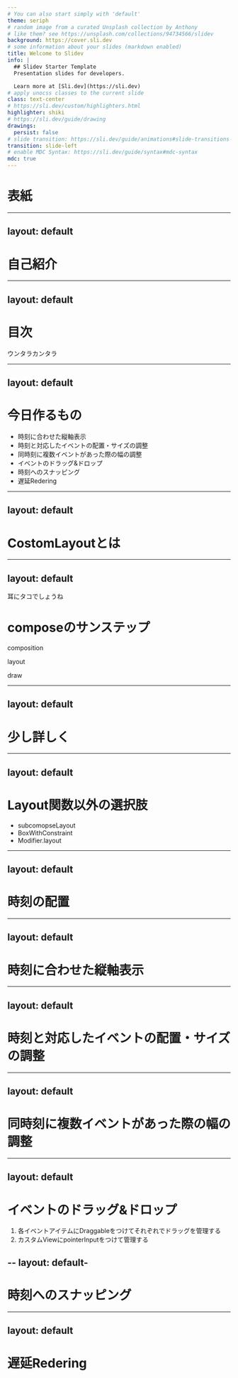 ```yaml
---
# You can also start simply with 'default'
theme: seriph
# random image from a curated Unsplash collection by Anthony
# like them? see https://unsplash.com/collections/94734566/slidev
background: https://cover.sli.dev
# some information about your slides (markdown enabled)
title: Welcome to Slidev
info: |
  ## Slidev Starter Template
  Presentation slides for developers.

  Learn more at [Sli.dev](https://sli.dev)
# apply unocss classes to the current slide
class: text-center
# https://sli.dev/custom/highlighters.html
highlighter: shiki
# https://sli.dev/guide/drawing
drawings:
  persist: false
# slide transition: https://sli.dev/guide/animations#slide-transitions
transition: slide-left
# enable MDC Syntax: https://sli.dev/guide/syntax#mdc-syntax
mdc: true
---
```


# 表紙

<!--
始めたいと思います、よろしくお願いします。
-->

---
layout: default
---

# 自己紹介


<!--
ウンタラカンタラ
-->

---
layout: default
---

# 目次

ウンタラカンタラ

---
layout: default
---

# 今日作るもの

- 時刻に合わせた縦軸表示  
- 時刻と対応したイベントの配置・サイズの調整  
- 同時刻に複数イベントがあった際の幅の調整  
- イベントのドラッグ&ドロップ
- 時刻へのスナッピング  
- 遅延Redering

<!--
では初めて行きましょう。
今日は、使って知るCustomLayoutということで、何も知らない状態から、ちょっとしたCustomLayoutを作ルことで、理解を深めていきます。

何を作るかというと、こちらです。
カレンダーアプリとかでよくWeeklyとかで表示されるうちの一日分を作っていきます。
このSession内ではDailySchedulerと呼ぶことにします。

具体的には
- 時刻に合わせた縦軸表示  
- 時刻と対応したイベントの配置・サイズの調整  
- 同時刻に複数イベントがあった際の幅の調整  
- イベントのドラッグ&ドロップ
- 時刻へのスナッピング  
- 遅延Redering  
-->

---
layout: default
---

# CostomLayoutとは



<!--
ちょっと最初に謝らなければいけないんですが、ComposeにCustomLayoutという関数はありません。
なので今日の話は、厳密にはCostomLayoutを作成するためのLayout関数の話になります。
https://developer.android.com/develop/ui/compose/layouts/custom


じゃあこのLayout関数がどういうものなのかを知るために、まず毎度お馴染みのcoposeの3Stepを確認する必要があります。
-->

---
layout: default
---
耳にタコでしょうね
# composeのサンステップ

composition

layout

draw


<!--
があります

compositionはインスタンスを作る

Columnとかで例に出す

layout、
子要素のサイズを測定して配置して自分のサイズを確定する

Columnでは自動でやってくれる
offsetの例

draw 描画
drawabackgroundの例


Layout関数はこのLayout部分を自分で実装するという話になります。
-->

---
layout: default
---

# 少し詳しく


<!--
例えばColmunもこの関数を使って作られています。
こんな感じで重ならないように順番に置きますよーとあります。

なので、半分重なるように置きたいんだ！
みたいな場合にこのLayout部分をいじることで、実現できます。
ずらすだけなので、offsetつければいけるかも、と思ったりするんですが、Colmunでやろうと思っても、compositionのタイミングではTextの高さがわからないので、できません。
なのでLayoutフェーズで高さを測定してから、位置を決めて配置する必要があります。


ちなみに、ここを半分重なる、ではなく10dp重ねたいんだ！とする場合はLayout使わず可能ですね。
-->

---
layout: default
---

# Layout関数以外の選択肢

- subcomopseLayout
- BoxWithConstraint
- Modifier.layout


<!--
などがあります。

これはそれぞれこう・こう・こうという感じになりますので、用途に合わせて選びましょう。

今回は複数の要素があって、カレンダーのイベントは必ず配置するんだけど長さと位置が変わるだけということでLayoutを利用します。

上からここまで5分
-->


---
layout: default
---

# 時刻の配置


<!--
まずは時刻を配置しながら、Layoutの基本を学んでいきます。

正直Layoutの使い方に関してはここだけで大体わかります。

さて、まずは要素と並びを確認します。

すごくシンプルで、時刻があって、その時刻が一定の間隔で並びます。

時刻があって、一時間分の間隔でまた時刻がある、それを時刻の分だけ繰り返します。

では、実際のコードを考えていきます。

まずはお馴染みのComposableでLayout、ここでは一応ユーザーの好きなlabelを渡せるようにしておきます。

そして、ラベルを時刻分だけ作成し、Layoutに渡します。
こうすることでこのComposeがLayoutにmeasurableとして入ってくるようになります。（表現として正しいかは微妙です）

widthやheightはpxなので注意する必要があります。

ではいよいよLayoutフェーズをゴニョゴニョしていきましょう。

ここでの登場人物はまずmeasurableとconstraints

mesurableがconstraintを使って要素のサイズを計ります。

// TODO
constraintっていうのは親の制約が入ってきます。（具体的な例を出す）

// TODOちゃんとした表現
mesurableが何かと言われるとちょっとわからんのですが、まあ対応するcomposeのサイズ測定するためのクラスですね多分。

// TODO深掘り
このようなコードで計り、その結果が今度はPlaceableに入ってきます。
Placeableからは測定した高さや幅が取れるので、これを使って今度は配置を決めていきます。

今回はよこは渡したラベルのテキストはば、縦は固定値で入れたいので、縦のminheit,maxheitに固定の高さを入れます。
この固定値は結構よく使うので、miniutHeightとしてdpで定義して、pxで持っておきます。

// TODO このような場合はテキストのサイズになり、fillMaxならマックスになる。親の制約を受ける。みたいな話を言いたい

最後にlayoutします。

offsetを指定できます左上が0,0なので下に動かしたければoffsetYを+に指定します。右に動かしたければoffsetXを+に指定します。

offsetは高さ* indexにになるので単純に足していきます。

はい、こんな感じで特に難しいことはなく、できましたね。これができれば基本は大体抑えられていると思うのでご安心ください。

2分
-->


---
layout: default
---

# 時刻に合わせた縦軸表示


<!--

// TODO 動画かページ見て確認
線を引くのには二つ考えられる方法があって、一つはラベルの背景としてかく、もう一つはdividerとして置くです。
どちらかというと多分背景として書く方がコストは安く済むと思うのですが、今回はdividerとしておいています。

そうしておくと、例えば点線にしたいとか、ピンクにしたいとか、そう言うユーザーのニーズに応えやすいので、それはそれで良いかなと思います

先ほど、時刻ラベルを渡したのと同様にdeviderも渡していきます。

//TODO調べる
ここでワンポイントなんですが、Layout関数にContentsとしてListのListを受け取るものとContentを受け取るものがあり、後者の場合は全てひらのリストで渡されますが、前者の場合はこんな感じでlistのリストで受け取れるので、渡すcompoeseが複数種類ある場合はこちらを使う方が都合がいいです。


では見てみましょう。
これはすごく簡単で、測定したあと、時効と同じ位置におけばokです。
1分
-->


---
layout: default
---

# 時刻と対応したイベントの配置・サイズの調整  



<!--
さて、いよいよイベントを置いていきます。

まずはイベントのデータ構造を考えていきます。

とりあえず表示に必要な最低限の情報としては
start
end
id
があれば置くことが可能です。
タイトルとか、詳細とかは見た目の問題なので、ユーザーが使いたければ定義して使えるようにと言うことで、とりあえずこれらをinterfaceとして定義します。　(TODO 冗長かもね)

イベントのリストから、ebentのcomposeを同じだけ作って渡します。

これでLayoutの中でサイズを時間の長さに合わせて、開始位置をlabelの位置と合わせればよいのですがここで一つ問題があります。
入ってきたmesurabeはeventの情報を持っていないと言うことです。

開始時刻と終了時刻を知りたいなあと思っても取ってくることができません。

そこで
- ParentDataModifier
を使います。

これを利用することで、任意のdataをparentに伝えることが可能です。

使い方は結構簡単で

こんな感じで定義して

modifierに追加します。

これで、このようにdataを取ってくることが可能です。

そうすれば、開始と終了が取れます。

では、まず高さを開始と終了時刻から計測します。

今回は高さを指定したいので、まずは単純に高さを計算します。
そしてmaxでもminでもこの高さですよ、と制限を変更して、測定します。

これでこうなります。

あとは一を自国にそろえます。

やりました。

1.5分
-->

---
layout: default
---

# 同時刻に複数イベントがあった際の幅の調整



<!--
さて、次はこういう状態ですね。

1,重なりのあるイベントをグルーピング
2,グループのかずに合わせて幅を調整
3,グループ内の位置に合わせてxOffsetを調整

1に関してはCustomLayoutあんまり関係ないんで軽くなんですが。

まずはGeminiに聞いてgroupingするコードを書いてもらいます

プロンプトはこんな感じで適当に聞いたんですが、普通に動くコードを出してくれました。これ多分自分じゃ描けなかったので本当に助かりましたね。
 
> List< CalendarEvent >があった時、 時間的に重なりがあるEventをグルーピングする処理をKotlinで書いて


いくつか試したり、テストしたりして、今回は一部間違っていたので修正して、重なりがあるeventごとにlistのlistにしてみました。

で、データに、自分が何人のグループの何番目のアイテムなのか、を追加で持たせます。
layoutのタイミングで幅と位置を知る必要があるためです。

これで準備完了です。

ちなみにこれはlayoutのラムダの中でやってもいいように見えますが、そうするとcompositionは走らないがlayoutが走るような場合、次にやるイベントをドラッグしている時とかですね、にも処理が走ってしまって無駄なので、今回のケースではcompositionの方でやっています。

ドラッグに合わせてここの表示も更新する場合はlayoutでやる必要があるかもしれません。

あとは特に特別なことはなくて、幅を制限して測定して、xをpositionに合わせて配置するだけで完成です。

1.5
-->

---
layout: default
---

#  イベントのドラッグ&ドロップ


1. 各イベントアイテムにDraggableをつけてそれぞれでドラッグを管理する
2. カスタムViewにpointerInputをつけて管理する


<!--
さて、つづいが結構悩ましそうなドラッグ＆ドロップの実装です。

この動きですね。

思いつく方針としては、二つありました

1. 各イベントアイテムにDraggableをつけてそれぞれでドラッグを管理する
2. カスタムViewにpointerInputをつけて管理する

今回は1を選択しました。
1の方が簡単そうだったからですね。
2だとドラッグの開始位置からどのイベントをドラッグするのかを計算する必要があってそれがなんとなくめんどくさそうだったためです。
ドラッグでもっと色々な動きを、入れ替えとかするのであれば2の方針も検討する必要がありそうです。

では具体的な実装を見てみましょう

事前準備として、ドラッグしたアイテムのY位置のオフセットを大元のcomposeに持たせます。
 
var draggingItemYOffset: Float by remember {  
    mutableFloatStateOf(0f)  
}

そして、各イベントにはドラッグ状態を表すisDraggingを持たせます。

offsetを各イベントに持たせず大元に持たせるのは、ここの値はdrag中に頻繁に書き換えるため、リストの中のアイテムのパラメータとして持たせると更新に多少コストがかかりそうだと思ったからです。おそらくよほどアイテムの量が多くなければ中に持たせても特に問題はないとは思います。
逆にdragg中のイベントがどれかという情報を大元にもたせなかったのは、drag中はイベントの色を変えるなど、各イベントcomponentで見た目を変更する際に参照したかったからです。
// TODO isDragも持たせればいいのでは？

やることは結構簡単で、まず、ebentにDraggableをつけます。

// TODOcode

中身はこんな感じで、ドラッグ開始でドラッグをtrueにする、endでfalseにする。
そして、移動のたびにyOffsetを更新します。

そして、Layoutのblockの中でもしtrueだった場合に、offSetぶんずらしてやるようにしていきましょう。

こんな感じになります。
// CODE

ここで、一つ大事なことがあります。

移動中にyOffSetが更新し続けられるのですが、これをreadしているところはlayoutのblock内だけなので、理論的にはCompositionのフェーズをスキップしてlayoutとドローのフェイズのみ実行させることができそうですよね。

ただ、実際にやってみると、こんな感じでドラッグ中に動かしているアイテム以外もcompositionが走ってしまいます。
// TODO動画

これは、composeにこのListが安定していないとみなされている、skipできていない状態になっています。

そこでですね、こちらの手順を踏んで、Listは安定しているんだと教えてあげると、無事スキップされるようになります。

知らないとそのままにしてしまうところではあるよなあと思ったので是非今日はここだけでも覚えて帰っていただければと思います。

さて、ドラッグの話に戻ります。

あとはですね、isDragを見て、見た目もこんな感じに半透明にするとかやってあげれば完成です。

ドラッグが終わったタイミングで大抵eventの更新をリポジトリなどを通してすることがあるのでonFinishのイベントを発生させる必要があるのですが、それはスナッピングの後に考えてみましょう。

-->

--
layout: default-
---


# 時刻へのスナッピング  


<!--
次はスナッピングですね。

この動きですね。今回は5の倍数の分にスナップしてみます

やることは簡単で、ドラッグ中は単純にoffsetを反映した位置ではなく一番近い5で割れるふんの位置に起くだけです。

なので、まずはgeminiに聞きます

こんな感じで聞くと

まあロジックを書いてくれるので、あってるかなあっていうのを読んでまああってそうだったので使います。

これで一番近い置き場所がわかるので、あとは、まず時から位置を取ってきて、その後一番近いふんの分だけoffsetを足してやります。

そしてあとはおく。と。

これでokです

ついでに先ほど実装しなかったドラッグが終わったイベントを発行しましょう。

ドラッグが終わった時に、ドラッグされたイベントが何時何分に移動されたかは、このlayoutblockの中でしかまだわからないので、onDragFinishで使えるように外に値を反映してやる必要があります。

eventItemに持たせるか、親のこんぽーずにもたせるかどっちでもやれるのですが、今回は親のコンポーズに持たせてみます。パフォーマンスの点で少し部があるためです。

というのも、layoutBlockではdragがいつ終わったかは検知できないので、普通にやるとdragのたびにイベントを更新することになり、それによってcompositionが入るため、若干コストがかかります。
一方、親で持ってその値を使う場合は、readがonFinishのタイミングのみになりますから、ドラッグ中は相変わらずComposeitionが走りません。

ということで、やってみます。

こんな感じでできそうですが、実際に動かしてみると、値が更新されていません。

これもCustomLayoutに限らないポイントなんですが、Listenerの中でstateをみている場合はUpdatedStateを使わないと最新の値がつかわれないのでご注意ください。

ということで、UpdatedStateを使い無事通知されました。
compositionも走っていませんね。

2分
-->

---
layout: default
---

# 遅延Redering  


<!--
いよいよ最後に遅延レンダリングです。
最初に言っておくと、結構力技で無理やりやっているので、流石にもうちょっとマシなやり方あるだろうという感じではあるのですが、参考程度に聞いていただければと思います。

正直デイリーのカレンダーで遅延レンダリングを必要とすることって普通ないとは思うんですが、それだとモチベーションも湧かないので今回は365日分を縦に並べてみようと思います。

単純に365日表示してみると、しっかりアウトオブメモリでクラッシュします。（久しぶりに見た）

これを表示して、スクロールできるように頑張ってみます。

とりあえず遅延レンダリングといえばLazy系のComposeでしょうということでLayColmunを読んでみたんですが、難しくてよくわからない上に最終的にSubComposeLayoutを使っていました。

確かに、表示しないところはそもそもCoposeを配置しないというのが正しいのでSubComposeLayoutを使うと良さそうではあるのですが、今回はどうしてもLayoutで済ませたいのでLayoutでできないかを考えてみます。

SubComposeLayoutを使う必要があるケースとしてはlayoutフェーズで測定するまでどの要素を配置すべきかが確定しないケースがあります。Lazy系のものはまさにそれで、ユーザーが渡してくるcomposeによってアイテムのサイズが変わるため、何個配置すべきかが測定するまでわからないので、SubComposeLayoutでないと実現が難しそうです。
一方で今回の我々のケースでは、中のアイテムのサイズは時刻と固定値にって計算できるのでLayoutより前に決められます。
つまり、Layoutでも、必要な分だけComposeを渡すということができそうですね。
パフォーマンスの懸念はありそうですが、とりあえずやってみます。

手順としては、

viewPortから画面に表示できる個数を計算する
scrollのoffsetから今表示したいindexを計算する
indexと個数から今表示したい時刻を決める
表示する時刻から表示するeventを決める
今まで通りの処理に渡す

こんな感じです。


やる

やる
やる

やる



これで、実行してみると、スクロールができました！

スクロールのたびにcomposeが走るのでちょっとスムーズではないのですが、リリースビルドだと何もわからないレベルで高速スクロールが可能な程度には動きました。

もう一つ別の方針で試したことがあって、これはcomposeは全て渡すけど必要なところ以外はレイアウトしない、というようなことをやってみました。

一応動いたんですがこっちの方が目に見えてカクツクのと、一度レイアウトしたcompseは残るようで、スクロールすればするほど目に見えないcompsoeが増える怖い挙動になるため、やめた方が良さそうです。

3分+コードで1分

-->


















